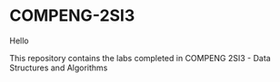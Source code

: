 # COMPENG-2SI3

Hello

This repository contains the labs completed in COMPENG 2SI3 - Data Structures and Algorithms
